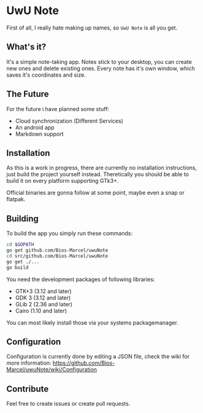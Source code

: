# UwU Note

First of all, I really hate making up names, so `UwU Note` is all you get.

## What's it?

It's a simple note-taking app. Notes stick to your desktop, you can create new ones and delete existing ones.
Every note has it's own window, which saves it's coordinates and size.

## The Future

For the future i have planned some stuff:

* Cloud synchronization (Different Services)
* An android app
* Markdown support

## Installation

As this is a work in progress, there are currently no installation instructions, just build the project yourself instead.
Theretically you should be able to build it on every platform supporting GTk3+.

Official binaries are gonna follow at some point, maybe even a snap or flatpak.

## Building

To build the app you simply run these commands:

```bash
cd $GOPATH
go get github.com/Bios-Marcel/uwuNote
cd src/github.com/Bios-Marcel/uwuNote
go get ./...
go build
```

You need the development packages of following libraries:
* GTK+3 (3.12 and later)
* GDK 3 (3.12 and later)
* GLib 2 (2.36 and later)
* Cairo (1.10 and later)

You can most likely install those via your systems packagemanager.

## Configuration

Configuration is currently done by editing a JSON file, check the wiki for more information:
https://github.com/Bios-Marcel/uwuNote/wiki/Configuration

## Contribute

Feel free to create issues or create pull requests.
